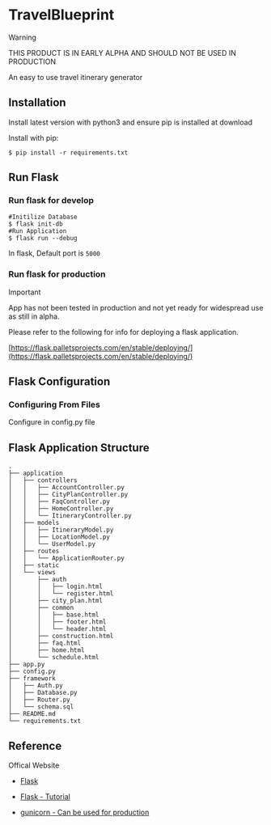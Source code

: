 # TravelBlueprint
> [!WARNING]  
> THIS PRODUCT IS IN EARLY ALPHA AND SHOULD NOT BE USED IN PRODUCTION

An easy to use travel itinerary generator

## Installation
Install latest version with python3 and ensure pip is installed at download

Install with pip:
```
$ pip install -r requirements.txt
```

## Run Flask
### Run flask for develop
```
#Initilize Database
$ flask init-db
#Run Application
$ flask run --debug
```
In flask, Default port is `5000`

### Run flask for production
> [!IMPORTANT]  
> App has not been tested in production and not yet ready for widespread use as still in alpha.

Please refer to the following for info for deploying a flask application.

[https://flask.palletsprojects.com/en/stable/deploying/](https://flask.palletsprojects.com/en/stable/deploying/)


## Flask Configuration

### Configuring From Files
Configure in config.py file


## Flask Application Structure 
```
.
├── application
│   ├── controllers
│   │   ├── AccountController.py
│   │   ├── CityPlanController.py
│   │   ├── FaqController.py
│   │   ├── HomeController.py
│   │   └── ItineraryController.py
│   ├── models
│   │   ├── ItineraryModel.py
│   │   ├── LocationModel.py
│   │   └── UserModel.py
│   ├── routes
│   │   └── ApplicationRouter.py
│   ├── static
│   └── views
│       ├── auth
│       │   ├── login.html
│       │   └── register.html
│       ├── city_plan.html
│       ├── common
│       │   ├── base.html
│       │   ├── footer.html
│       │   └── header.html
│       ├── construction.html
│       ├── faq.html
│       ├── home.html
│       └── schedule.html
├── app.py
├── config.py
├── framework
│   ├── Auth.py
│   ├── Database.py
│   ├── Router.py
│   └── schema.sql
├── README.md
└── requirements.txt
```

## Reference

Offical Website

- [Flask](https://flask.palletsprojects.com/en/stable/)

- [Flask - Tutorial](https://flask.palletsprojects.com/en/stable/tutorial/)

- [gunicorn - Can be used for production](http://gunicorn.org/)

